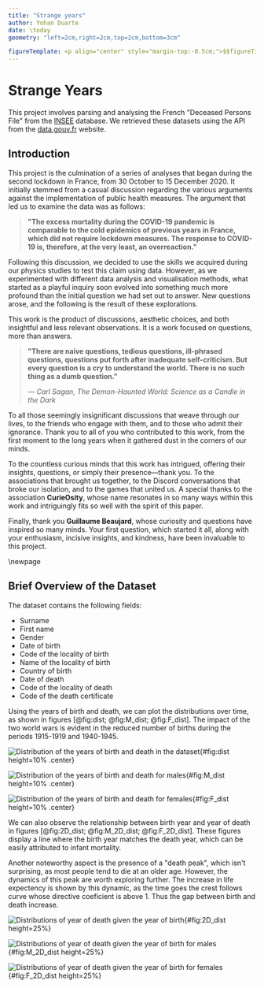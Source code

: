 ```yaml
---
title: "Strange years"
author: Yohan Duarte
date: \today
geometry: "left=2cm,right=2cm,top=2cm,bottom=3cm"

figureTemplate: <p align="center" style="margin-top:-0.5cm;">$$figureTitle$$ $$i$$$$titleDelim$$ $$t$$</p>
---
```


# Strange Years

This project involves parsing and analysing the French "Deceased Persons File" from the [INSEE](https://www.insee.fr) database.
We retrieved these datasets using the API from the [data.gouv.fr](https://www.data.gouv.fr) website.

## Introduction

This project is the culmination of a series of analyses that began during the second lockdown in France, 
from 30 October to 15 December 2020.
It initially stemmed from a casual discussion regarding the various arguments against the implementation of public health measures.
The argument that led us to examine the data was as follows:

> **"The excess mortality during the COVID-19 pandemic is comparable to the cold epidemics of previous years in France,
> which did not require lockdown measures. The response to COVID-19 is, therefore, at the very least, an overreaction."**

Following this discussion, we decided to use the skills we acquired during our physics studies to test this claim using data.
However, as we experimented with different data analysis and visualisation methods,
what started as a playful inquiry soon evolved into something much more profound than the initial question we had set out to answer.
New questions arose, and the following is the result of these explorations. 

This work is the product of discussions, aesthetic choices, and both insightful and less relevant observations.
It is a work focused on questions, more than answers.

> **"There are naive questions, tedious questions, ill-phrased questions,
> questions put forth after inadequate self-criticism. But every question is a cry to understand the world.
> There is no such thing as a dumb question."**
> 
> — *Carl Sagan, The Demon-Haunted World: Science as a Candle in the Dark*

To all those seemingly insignificant discussions that weave through our lives,
to the friends who engage with them, and to those who admit their ignorance.
Thank you to all of you who contributed to this work,
from the first moment to the long years when it gathered dust in the corners of our minds.

To the countless curious minds that this work has intrigued,
offering their insights, questions, or simply their presence—thank you.
To the associations that brought us together, to the Discord conversations that broke our isolation,
and to the games that united us. A special thanks to the association **CurieOsity**,
whose name resonates in so many ways within this work and intriguingly fits so well with the spirit of this paper.

Finally, thank you **Guillaume Beaujard**, whose curiosity and questions have inspired so many minds.
Your first question, which started it all, along with your enthusiasm, incisive insights, and kindness,
have been invaluable to this project.

\newpage

## Brief Overview of the Dataset

The dataset contains the following fields:

- Surname
- First name
- Gender
- Date of birth
- Code of the locality of birth
- Name of the locality of birth
- Country of birth
- Date of death
- Code of the locality of death
- Code of the death certificate

Using the years of birth and death, we can plot the distributions over time,
as shown in figures [@fig:dist; @fig:M_dist; @fig:F_dist].
The impact of the two world wars is evident in the reduced number of births during the periods 1915-1919 and 1940-1945.

![Distribution of the years of birth and death in the dataset](figures/year_dist.svg){#fig:dist height=10% .center}

![Distribution of the years of birth and death for males](figures/M_year_dist.svg){#fig:M_dist height=10% .center}

![Distribution of the years of birth and death for females](figures/F_year_dist.svg){#fig:F_dist height=10% .center}

We can also observe the relationship between birth year and year of death in figures [@fig:2D_dist; @fig:M_2D_dist; @fig:F_2D_dist].
These figures display a line where the birth year matches the death year, which can be easily attributed to infant mortality. 

Another noteworthy aspect is the presence of a "death peak", which isn't surprising, as most people tend to die at an older age.
However, the dynamics of this peak are worth exploring further. The increase in life expectency is shown by this dynamic,
as the time goes the crest follows curve whose directive coeficient is above 1. Thus the gap between birth and death increase.

![Distributions of year of death given the year of birth](figures/year_dist_2D.svg){#fig:2D_dist height=25%}

![Distributions of year of death given the year of birth for males](figures/M_year_dist_2D.svg){#fig:M_2D_dist height=25%}

![Distributions of year of death given the year of birth for females](figures/F_year_dist_2D.svg){#fig:F_2D_dist height=25%}
